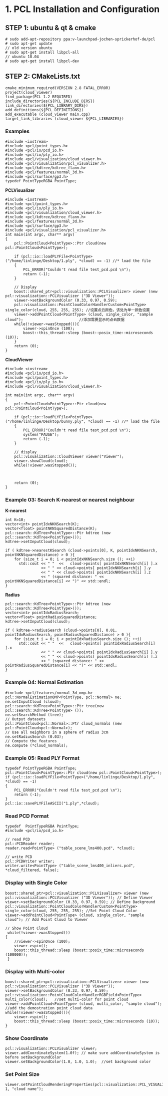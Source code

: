 # 1. PCL Installation and Configuration
## STEP 1: ubuntu & qt & cmake
```
# sudo add-apt-repository ppa:v-launchpad-jochen-sprickerhof-de/pcl
# sudo apt-get update
// old version ubuntu
# sudo apt-get install libpcl-all
// ubuntu 18.04 
# sudo apt-get install libpcl-dev
```
## STEP 2: CMakeLists.txt
```
cmake_minimum_required(VERSION 2.8 FATAL_ERROR)
project(cloud_viewer)
find_package(PCL 1.2 REQUIRED)
include_directories(${PCL_INCLUDE_DIRS})
link_directories(${PCL_LIBRARY_DIRS})
add_definitions(${PCL_DEFINITIONS})
add_executable (cloud_viewer main.cpp)
target_link_libraries (cloud_viewer ${PCL_LIBRARIES})
```

### Examples   

	#include <iostream>	
	#include <pcl/point_types.h>
	#include <pcl/io/pcd_io.h>
	#include <pcl/io/ply_io.h>
	#include <pcl/visualization/cloud_viewer.h>
	#include <pcl/visualization/pcl_visualizer.h>
	#include <pcl/kdtree/kdtree_flann.h>
	#include <pcl/features/normal_3d.h>
	#include <pcl/surface/gp3.h>	
	typedef PointTypeRGBA PointType;

**PCLVisualizer**
```
#include <iostream>
#include <pcl/point_types.h>
#include <pcl/io/ply_io.h>
#include <pcl/visualization/cloud_viewer.h>
#include <pcl/kdtree/kdtree_flann.h>
#include <pcl/features/normal_3d.h>
#include <pcl/surface/gp3.h>
#include <pcl/visualization/pcl_visualizer.h>
int main(int argc, char** argv)
{
    pcl::PointCloud<PointType>::Ptr cloud(new pcl::PointCloud<PointType>);

    if (pcl::io::loadPLYFile<PointType>("/home/linlinge/Desktop/1.ply", *cloud) == -1) //* load the file
    {
        PCL_ERROR("Couldn't read file test_pcd.pcd \n");
        return (-1);
    }

    // Display
    boost::shared_ptr<pcl::visualization::PCLVisualizer> viewer (new pcl::visualization::PCLVisualizer ("3D Viewer"));
    viewer->setBackgroundColor (0.33, 0.97, 0.59);     
    pcl::visualization::PointCloudColorHandlerCustom<PointType> single_color(cloud, 255, 255, 255); //设置点云颜色，该处为单一颜色设置     
    viewer->addPointCloud<PointType> (cloud, single_color, "sample cloud"); 						//添加需要显示的点云数据    
    while(!viewer->wasStopped()){
        viewer->spinOnce (100);
        boost::this_thread::sleep (boost::posix_time::microseconds (10));
    }
    return (0);
}
```

**CloudViewer**
```
#include <iostream>
#include <pcl/io/pcd_io.h>
#include <pcl/point_types.h>
#include <pcl/io/ply_io.h>
#include <pcl/visualization/cloud_viewer.h>

int main(int argc, char** argv)
{
    pcl::PointCloud<PointType>::Ptr cloud(new pcl::PointCloud<PointType>);

    if (pcl::io::loadPLYFile<PointType>("/home/linlinge/Desktop/bunny.ply", *cloud) == -1) //* load the file
    {
        PCL_ERROR("Couldn't read file test_pcd.pcd \n");
        system("PAUSE");
        return (-1);
    }

    // display
    pcl::visualization::CloudViewer viewer("Viewer");
    viewer.showCloud(cloud);
    while(!viewer.wasStopped());



    return (0);
}
``` 
### Example 03: Search K-nearest or nearest neighbour
	
**K-nearest**

	int K=10;
	vector<int> pointIdxNKNSearch(K);
	vector<float> pointNKNSquaredDistance(K); 	
	pcl::search::KdTree<PointType>::Ptr kdtree (new pcl::search::KdTree<PointType>());
	kdtree->setInputCloud(cloud);

	if ( kdtree->nearestKSearch (cloud->points[0], K, pointIdxNKNSearch, pointNKNSquaredDistance) > 0 ){
		for (size_t i = 0; i < pointIdxNKNSearch.size (); ++i)
		  std::cout << " "  <<   cloud->points[ pointIdxNKNSearch[i] ].x 
					<< " " << cloud->points[ pointIdxNKNSearch[i] ].y 
					<< " " << cloud->points[ pointIdxNKNSearch[i] ].z 
					<< " (squared distance: " << pointNKNSquaredDistance[i] << ")" << std::endl;
	}
	

**Radius**

	pcl::search::KdTree<PointType>::Ptr kdtree (new pcl::search::KdTree<PointType>());
	vector<int> pointIdxRadiusSearch;
	vector<float> pointRadiusSquaredDistance;
	kdtree->setInputCloud(cloud);

	if ( kdtree->radiusSearch (cloud->points[0], 0.01, pointIdxRadiusSearch, pointRadiusSquaredDistance) > 0 ){
		for (size_t i = 0; i < pointIdxRadiusSearch.size (); ++i)
		  std::cout << " "  <<   cloud->points[ pointIdxRadiusSearch[i] ].x 
					<< " " << cloud->points[ pointIdxRadiusSearch[i] ].y 
					<< " " << cloud->points[ pointIdxRadiusSearch[i] ].z 
					<< " (squared distance: " << pointRadiusSquaredDistance[i] << ")" << std::endl;
	}

### Example 04: Normal Estimation  
	
	#include <pcl/features/normal_3d_omp.h>
	pcl::NormalEstimationOMP<PointType, pcl::Normal> ne;	
	ne.setInputCloud (cloud);
	pcl::search::KdTree<PointType>::Ptr tree(new pcl::search::KdTree<PointType> ());
	ne.setSearchMethod (tree);
	// Output datasets
	pcl::PointCloud<pcl::Normal>::Ptr cloud_normals (new pcl::PointCloud<pcl::Normal>);
	// Use all neighbors in a sphere of radius 3cm
	ne.setRadiusSearch (0.03);
	// Compute the features
	ne.compute (*cloud_normals);


### Example 05: Read PLY Format 
```
typedef PointTypeRGBA PointType;
pcl::PointCloud<PointType>::Ptr cloud(new pcl::PointCloud<PointType>);
if (pcl::io::loadPLYFile<PointType>("/home/linlinge/Desktop/1.ply", *cloud) == -1) 
{
	PCL_ERROR("Couldn't read file test_pcd.pcd \n");
	return (-1);
}
pcl::io::savePLYFileASCII("1.ply",*cloud);
```


### Read PCD Format    
```
typedef  PointTypeRGBA PointType;
#include <pcl/io/pcd_io.h> 

// read PCD
pcl::PCDReader reader; 
reader.read<PointType> ("table_scene_lms400.pcd", *cloud);

// write PCD
pcl::PCDWriter writer;
writer.write<PointType> ("table_scene_lms400_inliers.pcd", *cloud_filtered, false);
```


### Display with Single Color
```
boost::shared_ptr<pcl::visualization::PCLVisualizer> viewer (new pcl::visualization::PCLVisualizer ("3D Viewer")); // Define Viewer
viewer->setBackgroundColor (0.33, 0.97, 0.59); // Define Background
pcl::visualization::PointCloudColorHandlerCustom<PointType> single_color(cloud, 255, 255, 255); //Set Point Cloud Color
viewer->addPointCloud<PointType> (cloud, single_color, "sample cloud"); // Add Point Cloud to Viewer

// Show Point Cloud
 while(!viewer->wasStopped())
{
    //viewer->spinOnce (100);
    viewer->spin();
    boost::this_thread::sleep (boost::posix_time::microseconds (100000));
 }
```
### Display with Multi-color  
```
boost::shared_ptr<pcl::visualization::PCLVisualizer> viewer (new pcl::visualization::PCLVisualizer ("3D Viewer"));
viewer->setBackgroundColor (0.33, 0.97, 0.59);
pcl::visualization::PointCloudColorHandlerRGBField<PointType> multi_color(cloud);  	//set multi-color for point cloud
viewer->addPointCloud<PointType> (cloud, multi_color, "sample cloud");  			//add the demostration point cloud data
while(!viewer->wasStopped()){	
	viewer->spin();
	boost::this_thread::sleep (boost::posix_time::microseconds (10));
}
```  
### Show Coordinate  
```
pcl::visualization::PCLVisualizer viewer;
viewer.addCoordinateSystem(1.0f); // make sure addCoordinateSystem is before setBackgroundColor
viewer.setBackgroundColor(1.0, 1.0, 1.0);  //set background color
```

### Set Point Size
	viewer.setPointCloudRenderingProperties(pcl::visualization::PCL_VISUALIZER_POINT_SIZE, 1, "cloud name");